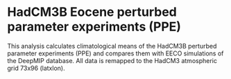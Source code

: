 # HadCM3B Eocene perturbed parameter experiments (PPE)

This analysis calculates climatological means of the HadCM3B perturbed
parameter experiments (PPE) and compares them with EECO simulations of 
the DeepMIP database. All data is remapped to the HadCM3 atmospheric 
grid 73x96 (latxlon).
